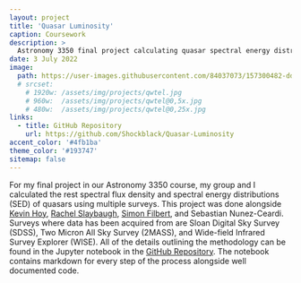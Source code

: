 ```yaml
---
layout: project
title: 'Quasar Luminosity'
caption: Coursework
description: >
  Astronomy 3350 final project calculating quasar spectral energy distributions.
date: 3 July 2022
image: 
  path: https://user-images.githubusercontent.com/84037073/157300482-ddf8a6d5-e681-4991-846b-bca2c3c8066e.jpeg
  # srcset: 
    # 1920w: /assets/img/projects/qwtel.jpg
    # 960w:  /assets/img/projects/qwtel@0,5x.jpg
    # 480w:  /assets/img/projects/qwtel@0,25x.jpg
links:
  - title: GitHub Repository
    url: https://github.com/Shockblack/Quasar-Luminosity
accent_color: '#4fb1ba'
theme_color: '#193747'
sitemap: false
---
```

For my final project in our Astronomy 3350 course, my group and I calculated the rest spectral flux density and spectral energy distributions (SED) of quasars using multiple surveys.
This project was done alongside [Kevin Hoy], [Rachel Slaybaugh], [Simon Filbert], and Sebastian Nunez-Ceardi.
Surveys where data has been acquired from are Sloan Digital Sky Survey (SDSS), Two Micron All Sky Survey (2MASS), and Wide-field Infrared Survey Explorer (WISE).
All of the details outlining the methodology can be found in the Jupyter notebook in the [GitHub Repository].
The notebook contains markdown for every step of the process alongside well documented code.

[Rachel Slaybaugh]: https://github.com/slaybaugh21
[Simon Filbert]: https://github.com/simonmf1
[Kevin Hoy]: https://github.com/kevinmhoy
[GitHub Repository]: https://github.com/Shockblack/Quasar-Luminosity